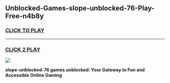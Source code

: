 
## Unblocked-Games-slope-unblocked-76-Play-Free-n4b8y
<h3>
<a href="https://premium76.site?title=slope-unblocked-76&ref=19M">CLICK TO PLAY</a></h3>
<hr>

<h3>
<a href="https://premium76.site?title=slope-unblocked-76&ref=19M">CLICK 2 PLAY</a>
  
</h3>

<a href="https://premium76.site?title=slope-unblocked-76&ref=19M"><img src="https://clearcache.store/games.png"></a>


**slope-unblocked-76 games unblocked: Your Gateway to Fun and Accessible Online Gaming**
